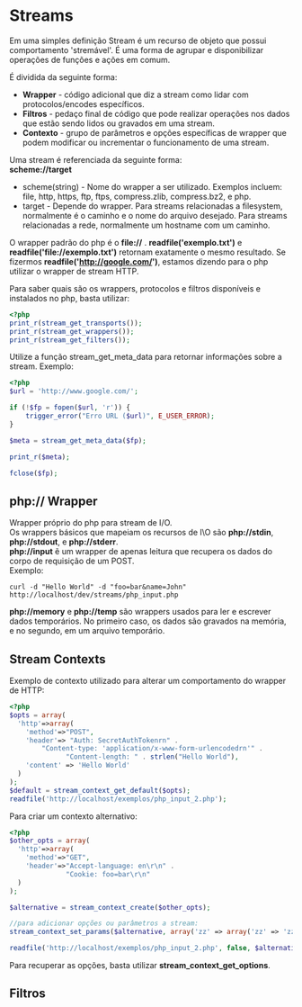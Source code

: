 # Streams

Em uma simples definição Stream é um recurso de objeto que possui comportamento 'stremável'.
É uma forma de agrupar e disponibilizar operações de funções e ações em comum.

É dividida da seguinte forma:
* **Wrapper** - código adicional que diz a stream como lidar com protocolos/encodes específicos.
* **Filtros** - pedaço final de código que pode realizar operações nos dados que estão sendo lidos ou gravados em uma stream.
* **Contexto** - grupo de parâmetros e opções específicas de wrapper que podem modificar ou incrementar o funcionamento de uma stream.

Uma stream é referenciada da seguinte forma:  
**scheme://target**  
* scheme(string) - Nome do wrapper a ser utilizado. Exemplos incluem: file, http, https, ftp, ftps, compress.zlib, compress.bz2, e php.
* target - Depende do wrapper. Para streams relacionadas a filesystem, normalmente é o caminho e o nome do arquivo desejado. Para streams relacionadas a rede, normalmente um hostname com um caminho.

O wrapper padrão do php é o **file://** . **readfile('exemplo.txt')** e **readfile('file://exemplo.txt')** retornam exatamente o mesmo resultado. Se fizermos **readfile('http://google.com/')**, estamos dizendo para o php utilizar o wrapper de stream HTTP.

Para saber quais são os wrappers, protocolos e filtros disponíveis e instalados no php, basta utilizar:
````php
<?php
print_r(stream_get_transports());
print_r(stream_get_wrappers());
print_r(stream_get_filters());
````

Utilize a função stream_get_meta_data para retornar informações sobre a stream. Exemplo:
````php
<?php
$url = 'http://www.google.com/';

if (!$fp = fopen($url, 'r')) {
    trigger_error("Erro URL ($url)", E_USER_ERROR);
}

$meta = stream_get_meta_data($fp);

print_r($meta);

fclose($fp);
````


## php:// Wrapper
Wrapper próprio do php para stream de I/O.  
Os wrappers básicos que mapeiam os recursos de I\O são **php://stdin**, **php://stdout**, e **php://stderr**.  
**php://input** ẽ um wrapper de apenas leitura que recupera os dados do corpo de requisição de um POST.  
Exemplo: 
```
curl -d "Hello World" -d "foo=bar&name=John" http://localhost/dev/streams/php_input.php
````

**php://memory** e **php://temp** são wrappers usados para ler e escrever dados temporários. No primeiro caso, os dados são gravados na memória, e no segundo, em um arquivo temporário.

## Stream Contexts
Exemplo de contexto utilizado para alterar um comportamento do wrapper de HTTP:
````php
<?php
$opts = array(
  'http'=>array(
    'method'=>"POST",
    'header'=> "Auth: SecretAuthTokenrn" .
        "Content-type: 'application/x-www-form-urlencodedrn'" .
              "Content-length: " . strlen("Hello World"),
    'content' => 'Hello World'
  )
);
$default = stream_context_get_default($opts);
readfile('http://localhost/exemplos/php_input_2.php');
````

Para criar um contexto alternativo:
````php
<?php
$other_opts = array(
  'http'=>array(
    'method'=>"GET",
    'header'=>"Accept-language: en\r\n" .
              "Cookie: foo=bar\r\n"
  )
);

$alternative = stream_context_create($other_opts);

//para adicionar opções ou parâmetros a stream:
stream_context_set_params($alternative, array('zz' => array('zz' => 'zz')));

readfile('http://localhost/exemplos/php_input_2.php', false, $alternative);
````
Para recuperar as opções, basta utilizar **stream_context_get_options**.

## Filtros

